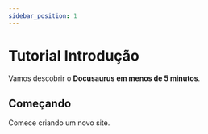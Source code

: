 ```yaml
---
sidebar_position: 1
---
```


# Tutorial Introdução

Vamos descobrir o **Docusaurus em menos de 5 minutos**.

## Começando

Comece criando um novo site.